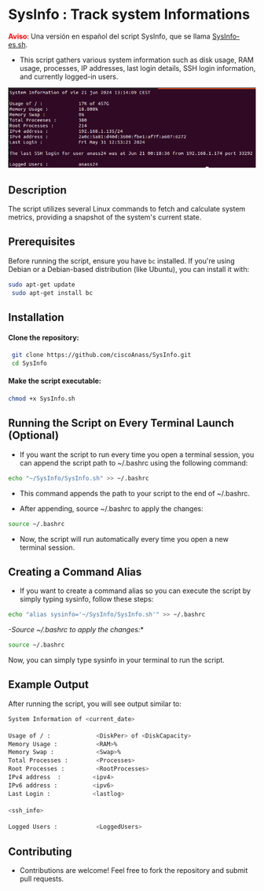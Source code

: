 # SysInfo : Track system Informations

<span style="color: red;">**Aviso**</span>: Una versión en español del script SysInfo, que se llama [SysInfo-es.sh](https://github.com/ciscoAnass/SysInfo/blob/main/SysInfo-es.sh).

- This script gathers various system information such as disk usage, RAM usage, processes, IP addresses, last login details, SSH login information, and currently logged-in users.

<img src="/img/output.png" alt="logo"></img>


## Description

The script utilizes several Linux commands to fetch and calculate system metrics, providing a snapshot of the system's current state.


## Prerequisites

Before running the script, ensure you have `bc` installed. If you're using Debian or a Debian-based distribution (like Ubuntu), you can install it with:

```bash
sudo apt-get update
 sudo apt-get install bc
```


## Installation


#### Clone the repository:

```bash
 git clone https://github.com/ciscoAnass/SysInfo.git
 cd SysInfo
```

#### Make the script executable:

```bash
chmod +x SysInfo.sh
```

## Running the Script on Every Terminal Launch (Optional)

- If you want the script to run every time you open a terminal session, you can append the script path to ~/.bashrc using the following command:

```bash
echo "~/SysInfo/SysInfo.sh" >> ~/.bashrc
```

- This command appends the path to your script to the end of ~/.bashrc.  

- After appending, source ~/.bashrc to apply the changes:

```bash
source ~/.bashrc
```

- Now, the script will run automatically every time you open a new terminal session.

## Creating a Command Alias

- If you want to create a command alias so you can execute the script by simply typing sysinfo, follow these steps:


```bash
echo "alias sysinfo='~/SysInfo/SysInfo.sh'" >> ~/.bashrc
```

*-Source ~/.bashrc to apply the changes:**

```bash
source ~/.bashrc
```
Now, you can simply type sysinfo in your terminal to run the script.


## Example Output

After running the script, you will see output similar to:

```bash
System Information of <current_date>

Usage of / :             <DiskPer> of <DiskCapacity>
Memory Usage :           <RAM>%
Memory Swap :            <Swap>%
Total Processes :        <Processes>
Root Processes :         <RootProcesses>
IPv4 address  :         <ipv4>
IPv6 address :          <ipv6>
Last Login :            <lastlog>

<ssh_info>

Logged Users :           <LoggedUsers>
```

## Contributing

- Contributions are welcome! Feel free to fork the repository and submit pull requests.










